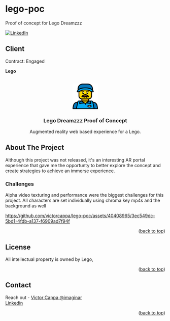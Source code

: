 # lego-poc
Proof of concept for Lego Dreamzzz 

<div id="top"></div>

[![LinkedIn][linkedin-shield]][linkedin-url]

<h2>Client</h2>
<p>Contract: Engaged</p>
<p><b>Lego</b></p>


<!-- PROJECT LOGO -->
 

<br />
<div align="center">
  <a href="https://github.com/victorcappa/lego-poc">
    <img src="logo.png" alt="Logo" width="80" height="80">
  </a>

<h3 align="center">Lego Dreamzzz Proof of Concept</h3>

  <p align="center">
Augmented reality web based experience for a Lego.
  </p>
 
</div>



<!-- ABOUT THE PROJECT -->
## About The Project

 
<p align="left">
 <p> Although this project was not released, it's an interesting AR portal experience that gave me the opportunty to better explore the concept and create strategies to achieve an immerse experience.</p>
 
  <h3>Challenges</h3
   <p>
Alpha video texturing and performance were the biggest challenges for this project. All characters are set individually using chroma key mp4s and the background as well
   </p>

https://github.com/victorcappa/lego-poc/assets/40408965/3ec549dc-5bd1-4fdb-a137-f6909ad7f94f


</p>


<p align="right">(<a href="#top">back to top</a>)</p>


<!-- LICENSE -->
## License

All intellectual property is owned by Lego,

<p align="right">(<a href="#top">back to top</a>)</p>


<!-- CONTACT -->
## Contact

Reach out - <a href = "mailto: victorcappa@imaginar.dev">Victor Cappa @imaginar</a>
<br>
<a href="https://www.linkedin.com/in/victor-cappa-50839788/">Linkedin</a>

<p align="right">(<a href="#top">back to top</a>)</p>

[linkedin-shield]: https://img.shields.io/badge/-LinkedIn-black.svg?style=for-the-badge&logo=linkedin&colorB=555
[linkedin-url]: https://www.linkedin.com/in/victor-cappa-50839788/
